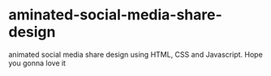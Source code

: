 # aminated-social-media-share-design
animated social media share design using HTML, CSS and Javascript. Hope you gonna love it
